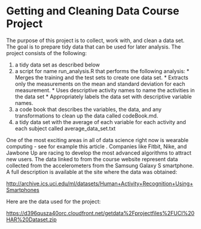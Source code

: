 # Getting and Cleaning Data Course Project

The purpose of this project is to collect, work with, and clean a data set. The goal is to prepare tidy data that can be used for later analysis. The project consists of the following:

  1. a tidy data set as described below
  2. a script for name run_analysis.R that performs the following analysis:
    * Merges the training and the test sets to create one data set.
    * Extracts only the measurements on the mean and standard deviation for each measurement.
    * Uses descriptive activity names to name the activities in the data set
    * Appropriately labels the data set with descriptive variable names.
  3. a code book that describes the variables, the data, and any transformations to clean up the data called codeBook.md. 
  4. a tidy data set with the average of each variable for each activity and each subject called average_data_set.txt

One of the most exciting areas in all of data science right now is wearable computing - see for example this article . Companies like Fitbit, Nike, and Jawbone Up are racing to develop the most advanced algorithms to attract new users. The data linked to from the course website represent data collected from the accelerometers from the Samsung Galaxy S smartphone. A full description is available at the site where the data was obtained:

http://archive.ics.uci.edu/ml/datasets/Human+Activity+Recognition+Using+Smartphones

Here are the data used for the project:

https://d396qusza40orc.cloudfront.net/getdata%2Fprojectfiles%2FUCI%20HAR%20Dataset.zip



